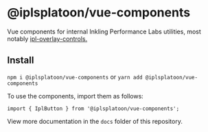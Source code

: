 # @iplsplatoon/vue-components

Vue components for internal Inkling Performance Labs utilities, most notably [ipl-overlay-controls.](https://github.com/inkfarer/ipl-overlay-controls)

## Install

`npm i @iplsplatoon/vue-components` or `yarn add @iplsplatoon/vue-components`

To use the components, import them as follows:

`import { IplButton } from '@iplsplatoon/vue-components';`

View more documentation in the `docs` folder of this repository.
